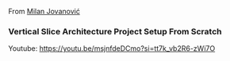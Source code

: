 From [Milan Jovanović](https://www.youtube.com/@MilanJovanovicTech)

### Vertical Slice Architecture Project Setup From Scratch
Youtube: https://youtu.be/msjnfdeDCmo?si=tt7k_vb2R6-zWi7O

